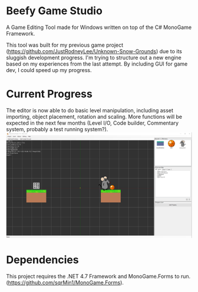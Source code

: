 # Beefy Game Studio
A Game Editing Tool made for Windows written on top of the C# MonoGame Framework.

This tool was built for my previous game project (https://github.com/JustRodneyLee/Unknown-Snow-Grounds) due to its sluggish development progress. I'm trying to structure out a new engine based on my experiences from the last attempt. By including GUI for game dev, I could speed up my progress.

# Current Progress
The editor is now able to do basic level manipulation, including asset importing, object placement, rotation and scaling. More functions will be expected in the next few months (Level I/O, Code builder, Commentary system, probably a test running system?).
![A random level](https://raw.githubusercontent.com/JustRodneyLee/Beefy-Game-Studio/master/readmeImages/build_nov3rd19.png)

# Dependencies
This project requires the .NET 4.7 Framework and MonoGame.Forms to run. (https://github.com/sqrMin1/MonoGame.Forms).
